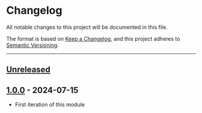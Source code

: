 # Changelog

All notable changes to this project will be documented in this file.

The format is based on [Keep a Changelog](https://keepachangelog.com/en/1.0.0/),
and this project adheres to [Semantic Versioning](https://semver.org/spec/v2.0.0.html).

* * *

## [Unreleased]

## [1.0.0] - 2024-07-15

- First iteration of this module

[Unreleased]: https://github.com/ortus-boxlang/bx-oshi/compare/v1.0.0...HEAD

[1.0.0]: https://github.com/ortus-boxlang/bx-oshi/compare/0f2d4f5b4cb3fe5f05a0de9ddc7db5ab3d134dc0...v1.0.0
